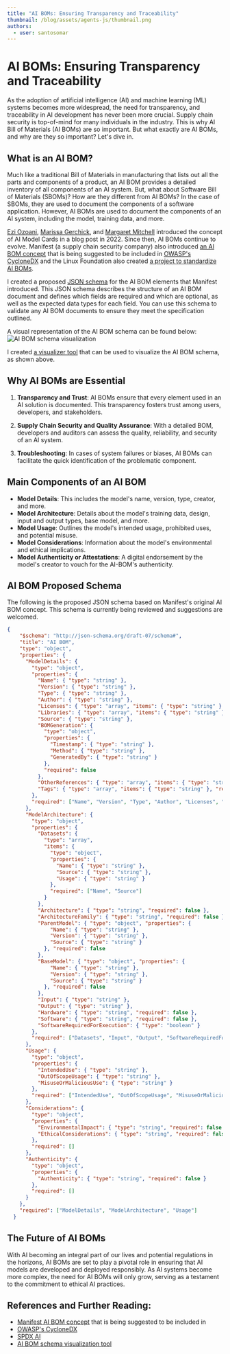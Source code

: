 ```yaml
---
title: "AI BOMs: Ensuring Transparency and Traceability"
thumbnail: /blog/assets/agents-js/thumbnail.png
authors:
  - user: santosomar
---
```


# AI BOMs: Ensuring Transparency and Traceability

As the adoption of artificial intelligence (AI) and machine learning (ML) systems becomes more widespread, the need for transparency, and traceability in AI development has never been more crucial. Supply chain security is top-of-mind for many individuals in the industry. This is why AI Bill of Materials (AI BOMs) are so important. But what exactly are AI BOMs, and why are they so important? Let's dive in.

## What is an AI BOM?
Much like a traditional Bill of Materials in manufacturing that lists out all the parts and components of a product, an AI BOM provides a detailed inventory of all components of an AI system. But, what about Software Bill of Materials (SBOMs)? How are they different from AI BOMs? In the case of SBOMs, they are used to document the components of a software application. However, AI BOMs are used to document the components of an AI system, including the model, training data, and more.

[Ezi Ozoani](https://huggingface.co/Ezi), [Marissa Gerchick](https://huggingface.co/Marissa), and [Margaret Mitchell](https://huggingface.co/meg) introduced the concept of AI Model Cards in a blog post in 2022. Since then, AI BOMs continue to evolve. Manifest (a supply chain security company) also introduced [an AI BOM concept](https://github.com/manifest-cyber/ai-bom) that is being suggested to be included in [OWASP's CycloneDX](https://cyclonedx.org/) and the Linux Foundation also created [a project to standardize AI BOMs](https://spdx.dev/learn/areas-of-interest/ai/). 

I created a proposed [JSON schema](https://github.com/manifest-cyber/ai-bom/pull/31) for the AI BOM elements that Manifest introduced. This JSON schema describes the structure of an AI BOM document and defines which fields are required and which are optional, as well as the expected data types for each field. You can use this schema to validate any AI BOM documents to ensure they meet the specification outlined.

A visual representation of the AI BOM schema can be found below:
![AI BOM schema visualization](https://imgur.com/a/tzROBGr)

I created [a visualizer tool](https://aibomviz.aisecurityresearch.org/) that can be used to visualize the AI BOM schema, as shown above.

## Why AI BOMs are Essential

1. **Transparency and Trust**: AI BOMs ensure that every element used in an AI solution is documented. This transparency fosters trust among users, developers, and stakeholders.

2. **Supply Chain Security and Quality Assurance**: With a detailed BOM, developers and auditors can assess the quality, reliability, and security of an AI system.

3. **Troubleshooting**: In cases of system failures or biases, AI BOMs can facilitate the quick identification of the problematic component.


## Main Components of an AI BOM

- **Model Details**: This includes the model's name, version, type, creator, and more. 
- **Model Architecture**: Details about the model's training data, design, input and output types, base model, and more.
- **Model Usage**: Outlines the model's intended usage, prohibited uses, and potential misuse.
- **Model Considerations**: Information about the model's environmental and ethical implications.
- **Model Authenticity or Attestations**: A digital endorsement by the model's creator to vouch for the AI-BOM's authenticity.

## AI BOM Proposed Schema
The following is the proposed JSON schema based on Manifest's original AI BOM concept. This schema is currently being reviewed and suggestions are welcomed.

```json
{
    "$schema": "http://json-schema.org/draft-07/schema#",
    "title": "AI BOM",
    "type": "object",
    "properties": {
      "ModelDetails": {
        "type": "object",
        "properties": {
          "Name": { "type": "string" },
          "Version": { "type": "string" },
          "Type": { "type": "string" },
          "Author": { "type": "string" },
          "Licenses": { "type": "array", "items": { "type": "string" } },
          "Libraries": { "type": "array", "items": { "type": "string" }, "required": false },
          "Source": { "type": "string" },
          "BOMGeneration": {
            "type": "object",
            "properties": {
              "Timestamp": { "type": "string" },
              "Method": { "type": "string" },
              "GeneratedBy": { "type": "string" }
            },
            "required": false
          },
          "OtherReferences": { "type": "array", "items": { "type": "string" }, "required": false },
          "Tags": { "type": "array", "items": { "type": "string" }, "required": false }
        },
        "required": ["Name", "Version", "Type", "Author", "Licenses", "Source"]
      },
      "ModelArchitecture": {
        "type": "object",
        "properties": {
          "Datasets": {
            "type": "array",
            "items": {
              "type": "object",
              "properties": {
                "Name": { "type": "string" },
                "Source": { "type": "string" },
                "Usage": { "type": "string" }
              },
              "required": ["Name", "Source"]
            }
          },
          "Architecture": { "type": "string", "required": false },
          "ArchitectureFamily": { "type": "string", "required": false },
          "ParentModel": { "type": "object", "properties": {
              "Name": { "type": "string" },
              "Version": { "type": "string" },
              "Source": { "type": "string" }
            }, "required": false
          },
          "BaseModel": { "type": "object", "properties": {
              "Name": { "type": "string" },
              "Version": { "type": "string" },
              "Source": { "type": "string" }
            }, "required": false
          },
          "Input": { "type": "string" },
          "Output": { "type": "string" },
          "Hardware": { "type": "string", "required": false },
          "Software": { "type": "string", "required": false },
          "SoftwareRequiredForExecution": { "type": "boolean" }
        },
        "required": ["Datasets", "Input", "Output", "SoftwareRequiredForExecution"]
      },
      "Usage": {
        "type": "object",
        "properties": {
          "IntendedUse": { "type": "string" },
          "OutOfScopeUsage": { "type": "string" },
          "MisuseOrMaliciousUse": { "type": "string" }
        },
        "required": ["IntendedUse", "OutOfScopeUsage", "MisuseOrMaliciousUse"]
      },
      "Considerations": {
        "type": "object",
        "properties": {
          "EnvironmentalImpact": { "type": "string", "required": false },
          "EthicalConsiderations": { "type": "string", "required": false }
        },
        "required": []
      },
      "Authenticity": {
        "type": "object",
        "properties": {
          "Authenticity": { "type": "string", "required": false }
        },
        "required": []
      }
    },
    "required": ["ModelDetails", "ModelArchitecture", "Usage"]
  }

```

## The Future of AI BOMs
With AI becoming an integral part of our lives and potential regulations in the horizons, AI BOMs are set to play a pivotal role in ensuring that AI models are developed and deployed responsibly. As AI systems become more complex, the need for AI BOMs will only grow, serving as a testament to the commitment to ethical AI practices.

## References and Further Reading:
- [Manifest AI BOM concept](https://github.com/manifest-cyber/ai-bom) that is being suggested to be included in 
- [OWASP's CycloneDX](https://cyclonedx.org/)
- [SPDX AI](https://spdx.dev/learn/areas-of-interest/ai/)
- [AI BOM schema visualization tool](https://aibomviz.aisecurityresearch.org/)

